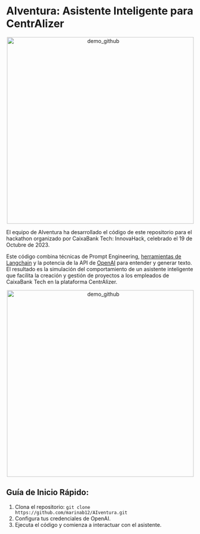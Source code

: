 # AIventura: Asistente Inteligente para CentrAlizer
<p align="center">
  <img src="https://github.com/marinab12/AIventura/assets/56153026/77381c97-9b6f-4111-8bdf-ef9c16a034d7" alt="demo_github" width="500">
</p>
El equipo de AIventura ha desarrollado el código de este repositorio para el hackathon organizado por CaixaBank Tech: InnovaHack, celebrado el 19 de Octubre de 2023.

Este código combina técnicas de Prompt Engineering, [herramientas de Langchain](https://python.langchain.com/docs/modules/agents/tools/) y la potencia de la API de [OpenAI](https://platform.openai.com/) para entender y generar texto. El resultado es la simulación del comportamiento de un asistente inteligente que facilita la creación y gestión de proyectos a los empleados de CaixaBank Tech en la plataforma CentrAlizer.

<p align="center">
  <img src="https://github.com/marinab12/AIventura/assets/56153026/77381c97-9b6f-4111-8bdf-ef9c16a034d7" alt="demo_github" width="500">
</p>

## Guía de Inicio Rápido:

1. Clona el repositorio: `git clone https://github.com/marinab12/AIventura.git`
2. Configura tus credenciales de OpenAI.
4. Ejecuta el código y comienza a interactuar con el asistente.








